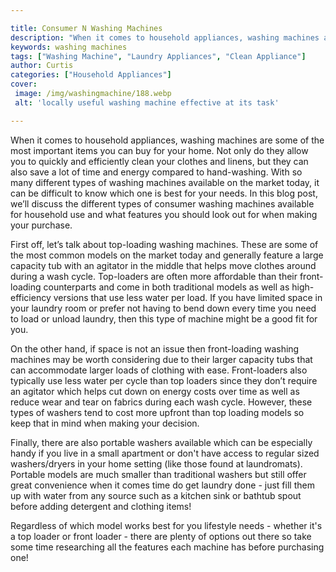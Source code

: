 ```yaml
---

title: Consumer N Washing Machines
description: "When it comes to household appliances, washing machines are some of the most important items you can buy for your home. Not only d...learn about it in this post"
keywords: washing machines
tags: ["Washing Machine", "Laundry Appliances", "Clean Appliance"]
author: Curtis
categories: ["Household Appliances"]
cover: 
 image: /img/washingmachine/188.webp
 alt: 'locally useful washing machine effective at its task'

---
```


When it comes to household appliances, washing machines are some of the most important items you can buy for your home. Not only do they allow you to quickly and efficiently clean your clothes and linens, but they can also save a lot of time and energy compared to hand-washing. With so many different types of washing machines available on the market today, it can be difficult to know which one is best for your needs. In this blog post, we’ll discuss the different types of consumer washing machines available for household use and what features you should look out for when making your purchase.

First off, let’s talk about top-loading washing machines. These are some of the most common models on the market today and generally feature a large capacity tub with an agitator in the middle that helps move clothes around during a wash cycle. Top-loaders are often more affordable than their front-loading counterparts and come in both traditional models as well as high-efficiency versions that use less water per load. If you have limited space in your laundry room or prefer not having to bend down every time you need to load or unload laundry, then this type of machine might be a good fit for you.

On the other hand, if space is not an issue then front-loading washing machines may be worth considering due to their larger capacity tubs that can accommodate larger loads of clothing with ease. Front-loaders also typically use less water per cycle than top loaders since they don’t require an agitator which helps cut down on energy costs over time as well as reduce wear and tear on fabrics during each wash cycle. However, these types of washers tend to cost more upfront than top loading models so keep that in mind when making your decision. 

Finally, there are also portable washers available which can be especially handy if you live in a small apartment or don't have access to regular sized washers/dryers in your home setting (like those found at laundromats). Portable models are much smaller than traditional washers but still offer great convenience when it comes time do get laundry done - just fill them up with water from any source such as a kitchen sink or bathtub spout before adding detergent and clothing items! 

Regardless of which model works best for you lifestyle needs - whether it's a top loader or front loader - there are plenty of options out there so take some time researching all the features each machine has before purchasing one!
